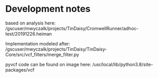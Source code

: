 # Development notes

based on analysis here:
/gscuser/mwyczalk/projects/TinDaisy/CromwellRunner/adhoc-test/20191226.heiman

Implementation modeled after:
/gscuser/mwyczalk/projects/TinDaisy/TinDaisy-Core/src/vcf_filters/merge_filter.py

pyvcf code can be found on image here: /usr/local/lib/python3.8/site-packages/vcf




